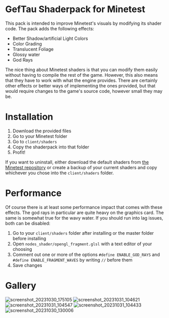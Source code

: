 # GefTau Shaderpack for Minetest
This pack is intended to improve Minetest's visuals by modifying its shader code. The pack adds the following effects:
- Better Shadow/artificial Light Colors
- Color Grading
- Translucent Foliage
- Glossy water
- God Rays

The nice thing about Minetest shaders is that you can modify them easily without having to compile the rest of the game. However, this also means that they have to work with what the engine provides. There are certainly other effects or better ways of implementing the ones provided, but that would require changes to the game's source code, however small they may be.
# Installation
1. Download the provided files
2. Go to your Minetest folder
3. Go to `client/shaders`
5. Copy the shaderpack into that folder
6. Profit!

If you want to uninstall, either download the default shaders from [the Minetest repository](https://github.com/minetest/minetest) or create a backup of your current shaders and copy whichever you chose into the `client/shaders` folder.

# Performance
Of course there is at least some performance impact that comes with these effects. The god rays in particular are quite heavy on the graphics card. The same is somewhat true for the wavy water. If you should run into lag issues, both can be disabled:
1. Go to your `client/shaders` folder after installing or the master folder before installing
2. Open `nodes_shader/opengl_fragment.glsl` with a text editor of your choosing
3. Comment out one or more of the options `#define ENABLE_GOD_RAYS` and `#define ENABLE_FRAGMENT_WAVES` by writing `//` before them
4. Save changes

# Gallery
![screenshot_20231030_175105](https://github.com/GefullteTaubenbrust2/Minetest-Shaderpack/assets/72752000/9b42db6d-398e-44fb-8b2e-a698f6147ba2)
![screenshot_20231031_104621](https://github.com/GefullteTaubenbrust2/Minetest-Shaderpack/assets/72752000/455152bb-9ac3-42e4-9088-78e01264d59d)
![screenshot_20231031_104547](https://github.com/GefullteTaubenbrust2/Minetest-Shaderpack/assets/72752000/b088067f-476e-43dd-a459-bf952eb81574)
![screenshot_20231031_104433](https://github.com/GefullteTaubenbrust2/Minetest-Shaderpack/assets/72752000/84defa40-133e-4981-a76e-810dd8f8f4b8)
![screenshot_20231030_130006](https://github.com/GefullteTaubenbrust2/Minetest-Shaderpack/assets/72752000/b8c8663c-5d76-4287-bce2-83e89e94567e)

